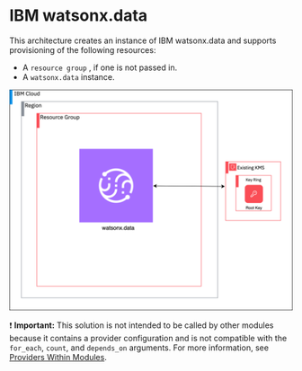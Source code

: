 # IBM watsonx.data

This architecture creates an instance of IBM watsonx.data and supports provisioning of the following resources:

- A `resource group` , if one is not passed in.
- A `watsonx.data` instance.

![watsonx-data-deployable-architecture](../../reference-architecture/deployable-architecture-watsonx-data.svg)

:exclamation: **Important:** This solution is not intended to be called by other modules because it contains a provider configuration and is not compatible with the `for_each`, `count`, and `depends_on` arguments. For more information, see [Providers Within Modules](https://developer.hashicorp.com/terraform/language/modules/develop/providers).
